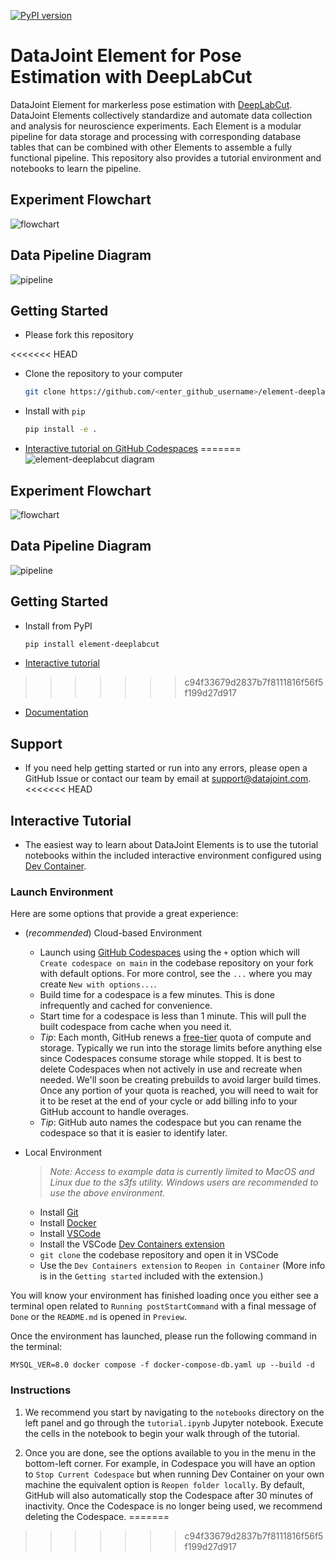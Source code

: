 [![PyPI version](https://badge.fury.io/py/element-deeplabcut.svg)](http://badge.fury.io/py/element-deeplabcut)

# DataJoint Element for Pose Estimation with DeepLabCut

DataJoint Element for markerless pose estimation with
[DeepLabCut](https://www.deeplabcut.org/).  DataJoint Elements collectively standardize
and automate data collection and analysis for neuroscience experiments.  Each Element is
a modular pipeline for data storage and processing with corresponding database
tables that can be combined with other Elements to assemble a fully functional pipeline. This repository also provides a tutorial environment and notebooks to learn the pipeline.

## Experiment Flowchart

![flowchart](https://raw.githubusercontent.com/datajoint/element-deeplabcut/main/images/flowchart.svg)

## Data Pipeline Diagram

![pipeline](https://raw.githubusercontent.com/datajoint/element-deeplabcut/main/images/diagram_dlc.svg)

## Getting Started

+ Please fork this repository

<<<<<<< HEAD
+ Clone the repository to your computer

  ```bash
  git clone https://github.com/<enter_github_username>/element-deeplabcut
  ```

+ Install with `pip`

  ```bash
  pip install -e .
  ```

+ [Interactive tutorial on GitHub Codespaces](#interactive-tutorial)
=======
![element-deeplabcut diagram](https://raw.githubusercontent.com/datajoint/element-deeplabcut/main/images/diagram_dlc.svg)

## Experiment Flowchart

![flowchart](https://raw.githubusercontent.com/datajoint/element-deeplabcut/main/images/flowchart.svg)

## Data Pipeline Diagram

![pipeline](https://raw.githubusercontent.com/datajoint/element-deeplabcut/main/images/pipeline.svg)

## Getting Started

+ Install from PyPI

     ```bash
     pip install element-deeplabcut
     ```

+ [Interactive tutorial](https://github.com/datajoint/workflow-deeplabcut)
>>>>>>> c94f33679d2837b7f8111816f56f5f199d27d917

+ [Documentation](https://datajoint.com/docs/elements/element-deeplabcut)

## Support

+ If you need help getting started or run into any errors, please open a GitHub Issue 
or contact our team by email at support@datajoint.com.
<<<<<<< HEAD

## Interactive Tutorial

+ The easiest way to learn about DataJoint Elements is to use the tutorial notebooks within the included interactive environment configured using [Dev Container](https://containers.dev/).

### Launch Environment

Here are some options that provide a great experience:

- (*recommended*) Cloud-based Environment
  - Launch using [GitHub Codespaces](https://github.com/features/codespaces) using the `+` option which will `Create codespace on main` in the codebase repository on your fork with default options. For more control, see the `...` where you may create `New with options...`.
  - Build time for a codespace is a few minutes. This is done infrequently and cached for convenience.
  - Start time for a codespace is less than 1 minute. This will pull the built codespace from cache when you need it.
  - *Tip*: Each month, GitHub renews a [free-tier](https://docs.github.com/en/billing/managing-billing-for-github-codespaces/about-billing-for-github-codespaces#monthly-included-storage-and-core-hours-for-personal-accounts) quota of compute and storage. Typically we run into the storage limits before anything else since Codespaces consume storage while stopped. It is best to delete Codespaces when not actively in use and recreate when needed. We'll soon be creating prebuilds to avoid larger build times. Once any portion of your quota is reached, you will need to wait for it to be reset at the end of your cycle or add billing info to your GitHub account to handle overages.
  - *Tip*: GitHub auto names the codespace but you can rename the codespace so that it is easier to identify later.

- Local Environment
  > *Note: Access to example data is currently limited to MacOS and Linux due to the s3fs utility. Windows users are recommended to use the above environment.*
  - Install [Git](https://git-scm.com/book/en/v2/Getting-Started-Installing-Git)
  - Install [Docker](https://docs.docker.com/get-docker/)
  - Install [VSCode](https://code.visualstudio.com/)
  - Install the VSCode [Dev Containers extension](https://marketplace.visualstudio.com/items?itemName=ms-vscode-remote.remote-containers)
  - `git clone` the codebase repository and open it in VSCode
  - Use the `Dev Containers extension` to `Reopen in Container` (More info is in the `Getting started` included with the extension.)

You will know your environment has finished loading once you either see a terminal open related to `Running postStartCommand` with a final message of `Done` or the `README.md` is opened in `Preview`.

Once the environment has launched, please run the following command in the terminal:
```
MYSQL_VER=8.0 docker compose -f docker-compose-db.yaml up --build -d
```

### Instructions

1. We recommend you start by navigating to the `notebooks` directory on the left panel and go through the `tutorial.ipynb` Jupyter notebook. Execute the cells in the notebook to begin your walk through of the tutorial.

1. Once you are done, see the options available to you in the menu in the bottom-left corner. For example, in Codespace you will have an option to `Stop Current Codespace` but when running Dev Container on your own machine the equivalent option is `Reopen folder locally`. By default, GitHub will also automatically stop the Codespace after 30 minutes of inactivity.  Once the Codespace is no longer being used, we recommend deleting the Codespace.
=======
>>>>>>> c94f33679d2837b7f8111816f56f5f199d27d917
